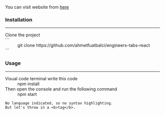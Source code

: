 You can visit website from [here](https://engineerstabsreact.netlify.app/)


### Installation
___
<dl>
  <dt>Clone the project</dt>
  ```
  <dd>git clone https://github.com/ahmetfuatbalci/engineers-tabs-react</dd>
  ```
</dl>

### Usage
___
<dl>
  <dt>Visual code terminal write this code</dt>
  <dd>npm install</dd>

  <dt>Then open the console and run the following command</dt>
  <dd>npm start</dd>
</dl>

```
No language indicated, so no syntax highlighting. 
But let's throw in a <b>tag</b>.
```
